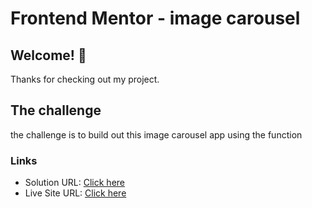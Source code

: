# Frontend Mentor - image carousel

## Welcome! 👋

Thanks for checking out my project.

## The challenge

the challenge is to build out this image carousel app using the function

### Links

- Solution URL: [Click here](https://github.com/Vinoth30457/image-carousel.git)
- Live Site URL: [Click here](https://ephemeral-pithivier-3ca0c4.netlify.app)
